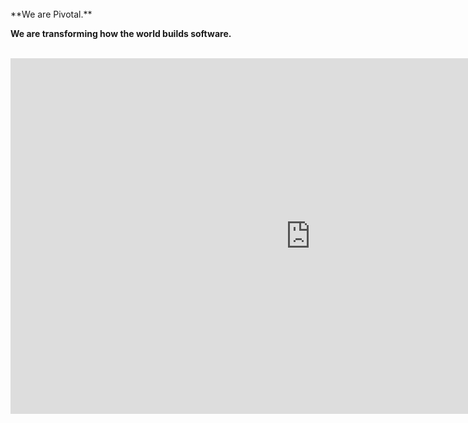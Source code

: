 <br>
**We are Pivotal.**

**We are transforming how the world builds software.**
<br>
<br>

<iframe src="https://docs.google.com/presentation/d/e/2PACX-1vSoXpGZekv6Wl61vwSRcqHIQbyArGATbfkPSwOCjgyvDPAoXG-pVRlnTiHchafg_ubi3JfFP7jIvNGS/embed?start=false&loop=false&delayms=3000" frameborder="0" width="960" height="569" allowfullscreen="true" mozallowfullscreen="true" webkitallowfullscreen="true"></iframe>

